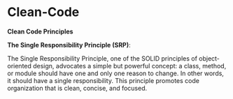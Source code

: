 # Clean-Code

**Clean Code Principles**

**The Single Responsibility Principle (SRP)**: 

The Single Responsibility Principle, one of the SOLID principles of object-oriented design, advocates a simple but powerful concept: a class, method, or module should have one and only one reason to change. In other words, it should have a single responsibility. This principle promotes code organization that is clean, concise, and focused.
